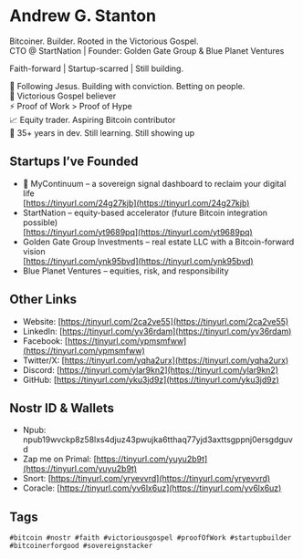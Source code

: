 # Andrew G. Stanton

Bitcoiner. Builder. Rooted in the Victorious Gospel.  
CTO @ StartNation | Founder: Golden Gate Group & Blue Planet Ventures

Faith-forward | Startup-scarred | Still building.  

📍 Following Jesus. Building with conviction. Betting on people.  
🙏 Victorious Gospel believer  
⚡️ Proof of Work > Proof of Hype  
📈 Equity trader. Aspiring Bitcoin contributor  
🧠 35+ years in dev. Still learning. Still showing up

## Startups I’ve Founded

- 🧭 MyContinuum – a sovereign signal dashboard to reclaim your digital life  
  [https://tinyurl.com/24g27kjb](https://tinyurl.com/24g27kjb)
- StartNation – equity-based accelerator (future Bitcoin integration possible)  
  [https://tinyurl.com/yt9689pq](https://tinyurl.com/yt9689pq)
- Golden Gate Group Investments – real estate LLC with a Bitcoin-forward vision  
  [https://tinyurl.com/ynk95bvd](https://tinyurl.com/ynk95bvd)
- Blue Planet Ventures – equities, risk, and responsibility

## Other Links

- Website: [https://tinyurl.com/2ca2ve55](https://tinyurl.com/2ca2ve55)  
- LinkedIn: [https://tinyurl.com/yv36rdam](https://tinyurl.com/yv36rdam)  
- Facebook: [https://tinyurl.com/ypmsmfww](https://tinyurl.com/ypmsmfww)  
- Twitter/X: [https://tinyurl.com/yqha2urx](https://tinyurl.com/yqha2urx)  
- Discord: [https://tinyurl.com/ylar9kn2](https://tinyurl.com/ylar9kn2)  
- GitHub: [https://tinyurl.com/yku3jd9z](https://tinyurl.com/yku3jd9z)

## Nostr ID & Wallets

- Npub: npub19wvckp8z58lxs4djuz43pwujka6tthaq77yjd3axttsgppnj0ersgdguvd  
- Zap me on Primal: [https://tinyurl.com/yuyu2b9t](https://tinyurl.com/yuyu2b9t)  
- Snort: [https://tinyurl.com/yryevvrd](https://tinyurl.com/yryevvrd)  
- Coracle: [https://tinyurl.com/yv6lx6uz](https://tinyurl.com/yv6lx6uz)

## Tags

`#bitcoin #nostr #faith #victoriousgospel #proofOfWork #startupbuilder #bitcoinerforgood #sovereignstacker`
